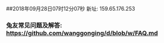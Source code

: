 ##2018年09月28日07时12分07秒 新址: 159.65.176.253
### 兔友常见问题及解答: https://github.com/wanggonging/d/blob/w/FAQ.md
